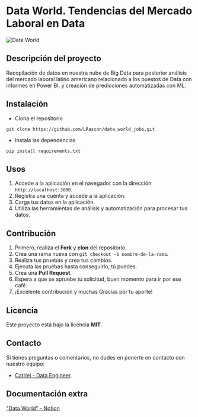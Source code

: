 # Data World. Tendencias del Mercado Laboral en Data

![Data World](https://images.unsplash.com/photo-1460925895917-afdab827c52f?ixlib=rb-4.0.3&q=85&fm=jpg&crop=entropy&cs=srgb&w=3600)


## Descripción del proyecto

Recopilación de datos en nuestra nube de Big Data para posterior análisis del mercado laboral latino americano relacionado a los puestos de Data con informes en Power BI. y creación de predicciones automatizadas con ML.

## Instalación

- Clona el repositorio

```shell
git clone https://github.com/LRascon/data_world_jobs.git

```

- Instala las dependencias

```.python
pip install requirements.txt
```

## Usos

1. Accede a la aplicación en el navegador con la dirección `http://localhost:3000`.
2. Registra una cuenta y accede a la aplicación.
3. Carga tus datos en la aplicación.
4. Utiliza las herramientas de análisis y automatización para procesar tus datos.

## Contribución

1. Primero, realiza el **Fork** y **clon** del repositorio.
2. Crea una rama nueva con `git checkout -b nombre-de-la-rama`.
2. Realiza tus pruebas y crea tus cambios.
3. Ejecuta las pruebas hasta conseguirlo, tú puedes.
4. Crea una **Pull Request**.
5. Espera a que se apruebe tu solicitud, buen momento para ir por ese café.
6. ¡Excelente contribución y muchas Gracias por tu aporte!

## Licencia
Este proyecto está bajo la licencia **MIT**.

## Contacto
Si tienes preguntas o comentarios, no dudes en ponerte en contacto con nuestro equipo:
- [Catriel - Data Engineer](perezcatriel@gmail.com).

## Documentación extra
["Data World" - Notion](https://pinnate-moth-d4f.notion.site/Data-World-Tendencias-del-Mercado-Laboral-c61f044bd0db44988147fc961551666d)

